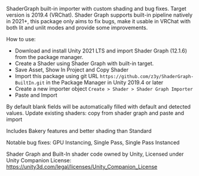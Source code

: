 ShaderGraph built-in importer with custom shading and bug fixes. Target version is 2019.4 (VRChat). Shader Graph supports built-in pipeline natively in 2021+, this package only aims to fix bugs, make it usable in VRChat with both lit and unlit modes and provide some improvements.


How to use:
- Download and install Unity 2021 LTS and import Shader Graph (12.1.6) from the package manager.
- Create a Shader using Shader Graph with built-in target.
- Save Asset, Show In Project and Copy Shader
- Import this package using git URL `https://github.com/z3y/ShaderGraph-BuiltIn.git` in the Package Manager in Unity 2019.4 or later
- Create a new importer object `Create > Shader > Shader Graph Importer`
- Paste and Import

By default blank fields will be automatically filled with default and detected values. Update existing shaders: copy from shader graph and paste and import

Includes Bakery features and better shading than Standard

Notable bug fixes: GPU Instancing, Single Pass, Single Pass Instanced


Shader Graph and Built-In shader code owned by Unity, Licensed under Unity Companion License:
https://unity3d.com/legal/licenses/Unity_Companion_License
